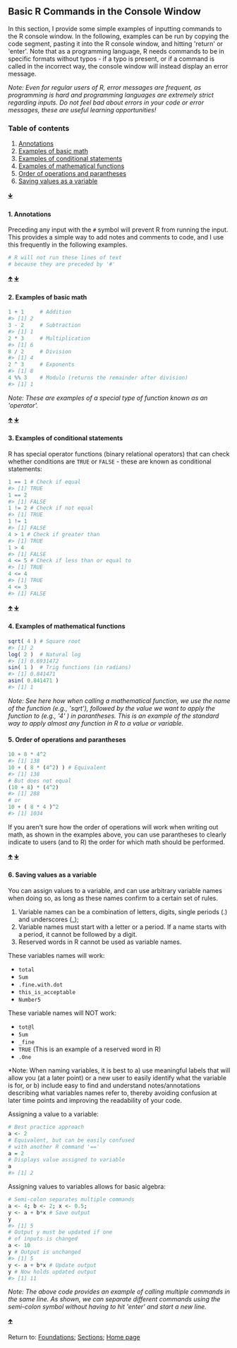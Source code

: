 ## Basic R Commands in the Console Window

In this section, I provide some simple examples of inputting commands to the R console window. In the following, examples can be run by copying the code segment, pasting it into the R console window, and hitting 'return' or 'enter'. Note that as a programming language, R needs commands to be in specific formats without typos - if a typo is present, or if a command is called in the incorrect way, the console window will instead display an error message.

*Note: Even for regular users of R, error messages are frequent, as programming is hard and programming languages are extremely strict regarding inputs. Do not feel bad about errors in your code or error messages, these are useful learning opportunities!*

<a name="TOC"></a>
### Table of contents
1. <a href="#S01">Annotations</a>
2. <a href="#S02">Examples of basic math</a>
3. <a href="#S03">Examples of conditional statements</a>
4. <a href="#S04">Examples of mathematical functions</a>
5. <a href="#S06">Order of operations and parantheses</a>
6. <a href="#S06">Saving values as a variable</a>

<a href="#END">&#129147;</a>

<a name="S01"></a>
#### 1. Annotations

Preceding any input with the `#` symbol will prevent R from running the input. This provides a simple way to add notes and comments to code, and I use this frequently in the following examples.

```R
# R will not run these lines of text 
# because they are preceded by '#'
```

<a href="#TOC">&#129145;</a> <a href="#END">&#129147;</a>

<a name="S02"></a>
#### 2. Examples of basic math

```R
1 + 1     # Addition
#> [1] 2
3 - 2     # Subtraction
#> [1] 1
2 * 3     # Multiplication
#> [1] 6
8 / 2     # Division
#> [1] 4
2 ^ 3     # Exponents
#> [1] 8
4 %% 3    # Modulo (returns the remainder after division)
#> [1] 1
```

*Note: These are examples of a special type of function known as an 'operator'.*

<a href="#TOC">&#129145;</a> <a href="#END">&#129147;</a>

<a name="S03"></a>
#### 3. Examples of conditional statements

R has special operator functions (binary relational operators) that can check whether conditions are `TRUE` or `FALSE` - these are known as conditional statements:
```R
1 == 1 # Check if equal
#> [1] TRUE
1 == 2
#> [1] FALSE
1 != 2 # Check if not equal
#> [1] TRUE
1 != 1
#> [1] FALSE
4 > 1 # Check if greater than
#> [1] TRUE
1 > 4
#> [1] FALSE
4 <= 5 # Check if less than or equal to
#> [1] TRUE
4 <= 4
#> [1] TRUE
4 <= 3
#> [1] FALSE
```

<a href="#TOC">&#129145;</a> <a href="#END">&#129147;</a>

<a name="S04"></a>
#### 4. Examples of mathematical functions

```R
sqrt( 4 ) # Square root
#> [1] 2
log( 2 )  # Natural log
#> [1] 0.6931472
sin( 1 )  # Trig functions (in radians)
#> [1] 0.841471
asin( 0.841471 )
#> [1] 1
```

*Note: See here how when calling a mathematical function, we use the name of the function (e.g., 'sqrt'), followed by the value we want to apply the function to (e.g., '4' ) in parantheses. This is an example of the standard way to apply almost any function in R to a value or variable.*

<a name="S05"></a>
#### 5. Order of operations and parantheses

```R
10 + 8 * 4^2 
#> [1] 138
10 + ( 8 * (4^2) ) # Equivalent
#> [1] 138
# But does not equal
(10 + 8) * (4^2)
#> [1] 288
# or
10 + ( 8 * 4 )^2
#> [1] 1034
```

If you aren't sure how the order of operations will work when writing out math, as shown in the examples above, you can use parantheses to clearly indicate to users (and to R) the order for which math should be performed.

<a href="#TOC">&#129145;</a> <a href="#END">&#129147;</a>

<a name="S06"></a>
#### 6. Saving values as a variable

You can assign values to a variable, and can use arbitrary variable names when doing so, as long as these names confirm to a certain set of rules.
1. Variable names can be a combination of letters, digits, single periods (.) and underscores (_);
2. Variable names must start with a letter or a period. If a name starts with a period, it cannot be followed by a digit.
3. Reserved words in R cannot be used as variable names.

These variables names will work:
* `total`
* `Sum`
* `.fine.with.dot`
* `this_is_acceptable`
* `Number5`

These variable names will NOT work:
* `tot@l`
* `5um`
* `_fine`
* `TRUE` (This is an example of a reserved word in R)
* `.0ne`

*Note: When naming variables, it is best to a) use meaningful labels that will allow you (at a later point) or a new user to easily identify what the variable is for, or b) include easy to find and understand notes/annotations describing what variables names refer to, thereby avoiding confusion at later time points and improving the readability of your code.

Assigning a value to a variable:
```R
# Best practice approach
a <- 2
# Equivalent, but can be easily confused 
# with another R command '=='
a = 2 
# Displays value assigned to variable
a
#> [1] 2
```

Assigning values to variables allows for basic algebra:
```R
# Semi-colon separates multiple commands
a <- 4; b <- 2; x <- 0.5;
y <- a + b*x # Save output
y
#> [1] 5
# Output y must be updated if one 
# of inputs is changed
a <- 10
y # Output is unchanged
#> [1] 5
y <- a + b*x # Update output
y # Now holds updated output
#> [1] 11
```

*Note: The above code provides an example of calling multiple commands in the same line. As shown, we can separate different commands using the semi-colon symbol without having to hit 'enter' and start a new line.*

<a href="#TOC">&#129145;</a>

<a name="END"></a>
Return to:
[Foundations](C03_P000_Foundations.md);
[Sections](C00_P002_Chapters.md);
[Home page](https://rettopnivek.github.io/R_training/)
